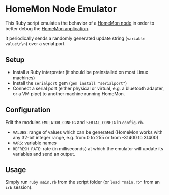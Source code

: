 HomeMon Node Emulator
=====================

This Ruby script emulates the behavior of a [HomeMon node](https://github.com/HashakGik/HomeMonNode-Arduino) in order to better debug the [HomeMon application](https://github.com/HashakGik/HomeMon-MFC-Cpp).

It periodically sends a randomly generated update string (`variable value\r\n`) over a serial port.

Setup
-----

* Install a Ruby interpreter (it should be preinstalled on most Linux machines)
* Install the `serialport` gem (`gem install "serialport"`)
* Connect a serial port (either physical or virtual, e.g. a bluetooth adapter, or a VM pipe) to another machine running HomeMon.

Configuration
-------------

Edit the modules `EMULATOR_CONFIG` and `SERIAL_CONFIG` in `config.rb`.

* `VALUES`: range of values which can be generated (HomeMon works with any 32-bit integer range, e.g. from 0 to 255 or from -31400 to 31400)
* `VARS`: variable names
* `REFRESH_RATE`: rate (in milliseconds) at which the emulator will update its variables and send an output.

Usage
-----

Simply run `ruby main.rb` from the script folder (or `load "main.rb"` from an `irb` session).
